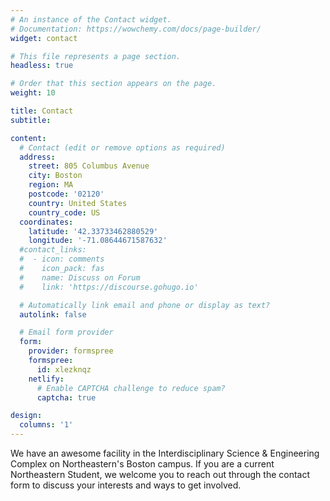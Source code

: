 ```yaml
---
# An instance of the Contact widget.
# Documentation: https://wowchemy.com/docs/page-builder/
widget: contact

# This file represents a page section.
headless: true

# Order that this section appears on the page.
weight: 10

title: Contact
subtitle:

content:
  # Contact (edit or remove options as required)
  address:
    street: 805 Columbus Avenue
    city: Boston
    region: MA
    postcode: '02120'
    country: United States
    country_code: US
  coordinates:
    latitude: '42.33733462880529'
    longitude: '-71.08644671587632'
  #contact_links:
  #  - icon: comments
  #    icon_pack: fas
  #    name: Discuss on Forum
  #    link: 'https://discourse.gohugo.io'

  # Automatically link email and phone or display as text?
  autolink: false

  # Email form provider
  form:
    provider: formspree
    formspree:
      id: xlezknqz
    netlify:
      # Enable CAPTCHA challenge to reduce spam?
      captcha: true

design:
  columns: '1'
---
```


We have an awesome facility in the Interdisciplinary Science & Engineering Complex on Northeastern's Boston campus. If you are a current Northeastern Student, we welcome you to reach out through the contact form to discuss your interests and ways to get involved.
